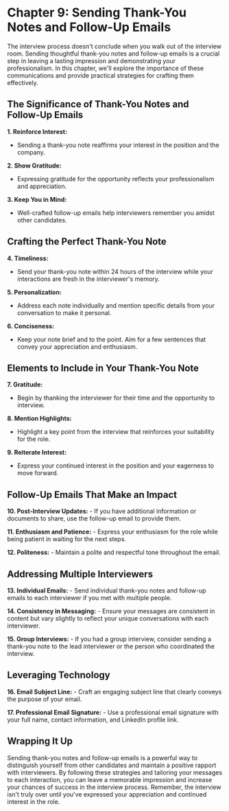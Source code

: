 Chapter 9: Sending Thank-You Notes and Follow-Up Emails
=======================================================

The interview process doesn't conclude when you walk out of the interview room. Sending thoughtful thank-you notes and follow-up emails is a crucial step in leaving a lasting impression and demonstrating your professionalism. In this chapter, we'll explore the importance of these communications and provide practical strategies for crafting them effectively.

The Significance of Thank-You Notes and Follow-Up Emails
--------------------------------------------------------

**1. Reinforce Interest:**

* Sending a thank-you note reaffirms your interest in the position and the company.

**2. Show Gratitude:**

* Expressing gratitude for the opportunity reflects your professionalism and appreciation.

**3. Keep You in Mind:**

* Well-crafted follow-up emails help interviewers remember you amidst other candidates.

Crafting the Perfect Thank-You Note
-----------------------------------

**4. Timeliness:**

* Send your thank-you note within 24 hours of the interview while your interactions are fresh in the interviewer's memory.

**5. Personalization:**

* Address each note individually and mention specific details from your conversation to make it personal.

**6. Conciseness:**

* Keep your note brief and to the point. Aim for a few sentences that convey your appreciation and enthusiasm.

Elements to Include in Your Thank-You Note
------------------------------------------

**7. Gratitude:**

* Begin by thanking the interviewer for their time and the opportunity to interview.

**8. Mention Highlights:**

* Highlight a key point from the interview that reinforces your suitability for the role.

**9. Reiterate Interest:**

* Express your continued interest in the position and your eagerness to move forward.

Follow-Up Emails That Make an Impact
------------------------------------

**10. Post-Interview Updates:** - If you have additional information or documents to share, use the follow-up email to provide them.

**11. Enthusiasm and Patience:** - Express your enthusiasm for the role while being patient in waiting for the next steps.

**12. Politeness:** - Maintain a polite and respectful tone throughout the email.

Addressing Multiple Interviewers
--------------------------------

**13. Individual Emails:** - Send individual thank-you notes and follow-up emails to each interviewer if you met with multiple people.

**14. Consistency in Messaging:** - Ensure your messages are consistent in content but vary slightly to reflect your unique conversations with each interviewer.

**15. Group Interviews:** - If you had a group interview, consider sending a thank-you note to the lead interviewer or the person who coordinated the interview.

Leveraging Technology
---------------------

**16. Email Subject Line:** - Craft an engaging subject line that clearly conveys the purpose of your email.

**17. Professional Email Signature:** - Use a professional email signature with your full name, contact information, and LinkedIn profile link.

Wrapping It Up
--------------

Sending thank-you notes and follow-up emails is a powerful way to distinguish yourself from other candidates and maintain a positive rapport with interviewers. By following these strategies and tailoring your messages to each interaction, you can leave a memorable impression and increase your chances of success in the interview process. Remember, the interview isn't truly over until you've expressed your appreciation and continued interest in the role.
